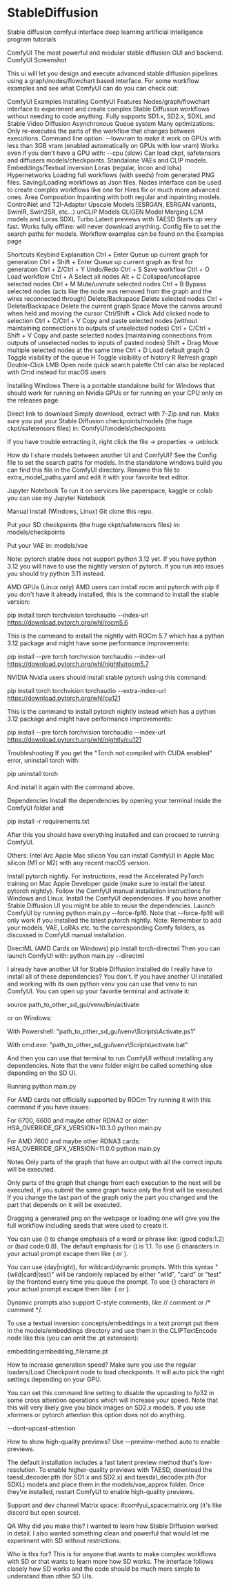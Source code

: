 # StableDiffusion
Stable diffusion comfyui interface deep learning artificial intelligence program tutorials

ComfyUI
The most powerful and modular stable diffusion GUI and backend.
ComfyUI Screenshot

This ui will let you design and execute advanced stable diffusion pipelines using a graph/nodes/flowchart based interface. For some workflow examples and see what ComfyUI can do you can check out:

ComfyUI Examples
Installing ComfyUI
Features
Nodes/graph/flowchart interface to experiment and create complex Stable Diffusion workflows without needing to code anything.
Fully supports SD1.x, SD2.x, SDXL and Stable Video Diffusion
Asynchronous Queue system
Many optimizations: Only re-executes the parts of the workflow that changes between executions.
Command line option: --lowvram to make it work on GPUs with less than 3GB vram (enabled automatically on GPUs with low vram)
Works even if you don't have a GPU with: --cpu (slow)
Can load ckpt, safetensors and diffusers models/checkpoints. Standalone VAEs and CLIP models.
Embeddings/Textual inversion
Loras (regular, locon and loha)
Hypernetworks
Loading full workflows (with seeds) from generated PNG files.
Saving/Loading workflows as Json files.
Nodes interface can be used to create complex workflows like one for Hires fix or much more advanced ones.
Area Composition
Inpainting with both regular and inpainting models.
ControlNet and T2I-Adapter
Upscale Models (ESRGAN, ESRGAN variants, SwinIR, Swin2SR, etc...)
unCLIP Models
GLIGEN
Model Merging
LCM models and Loras
SDXL Turbo
Latent previews with TAESD
Starts up very fast.
Works fully offline: will never download anything.
Config file to set the search paths for models.
Workflow examples can be found on the Examples page

Shortcuts
Keybind	Explanation
Ctrl + Enter	Queue up current graph for generation
Ctrl + Shift + Enter	Queue up current graph as first for generation
Ctrl + Z/Ctrl + Y	Undo/Redo
Ctrl + S	Save workflow
Ctrl + O	Load workflow
Ctrl + A	Select all nodes
Alt + C	Collapse/uncollapse selected nodes
Ctrl + M	Mute/unmute selected nodes
Ctrl + B	Bypass selected nodes (acts like the node was removed from the graph and the wires reconnected through)
Delete/Backspace	Delete selected nodes
Ctrl + Delete/Backspace	Delete the current graph
Space	Move the canvas around when held and moving the cursor
Ctrl/Shift + Click	Add clicked node to selection
Ctrl + C/Ctrl + V	Copy and paste selected nodes (without maintaining connections to outputs of unselected nodes)
Ctrl + C/Ctrl + Shift + V	Copy and paste selected nodes (maintaining connections from outputs of unselected nodes to inputs of pasted nodes)
Shift + Drag	Move multiple selected nodes at the same time
Ctrl + D	Load default graph
Q	Toggle visibility of the queue
H	Toggle visibility of history
R	Refresh graph
Double-Click LMB	Open node quick search palette
Ctrl can also be replaced with Cmd instead for macOS users

Installing
Windows
There is a portable standalone build for Windows that should work for running on Nvidia GPUs or for running on your CPU only on the releases page.

Direct link to download
Simply download, extract with 7-Zip and run. Make sure you put your Stable Diffusion checkpoints/models (the huge ckpt/safetensors files) in: ComfyUI\models\checkpoints

If you have trouble extracting it, right click the file -> properties -> unblock

How do I share models between another UI and ComfyUI?
See the Config file to set the search paths for models. In the standalone windows build you can find this file in the ComfyUI directory. Rename this file to extra_model_paths.yaml and edit it with your favorite text editor.

Jupyter Notebook
To run it on services like paperspace, kaggle or colab you can use my Jupyter Notebook

Manual Install (Windows, Linux)
Git clone this repo.

Put your SD checkpoints (the huge ckpt/safetensors files) in: models/checkpoints

Put your VAE in: models/vae

Note: pytorch stable does not support python 3.12 yet. If you have python 3.12 you will have to use the nightly version of pytorch. If you run into issues you should try python 3.11 instead.

AMD GPUs (Linux only)
AMD users can install rocm and pytorch with pip if you don't have it already installed, this is the command to install the stable version:

pip install torch torchvision torchaudio --index-url https://download.pytorch.org/whl/rocm5.6

This is the command to install the nightly with ROCm 5.7 which has a python 3.12 package and might have some performance improvements:

pip install --pre torch torchvision torchaudio --index-url https://download.pytorch.org/whl/nightly/rocm5.7

NVIDIA
Nvidia users should install stable pytorch using this command:

pip install torch torchvision torchaudio --extra-index-url https://download.pytorch.org/whl/cu121

This is the command to install pytorch nightly instead which has a python 3.12 package and might have performance improvements:

pip install --pre torch torchvision torchaudio --index-url https://download.pytorch.org/whl/nightly/cu121

Troubleshooting
If you get the "Torch not compiled with CUDA enabled" error, uninstall torch with:

pip uninstall torch

And install it again with the command above.

Dependencies
Install the dependencies by opening your terminal inside the ComfyUI folder and:

pip install -r requirements.txt

After this you should have everything installed and can proceed to running ComfyUI.

Others:
Intel Arc
Apple Mac silicon
You can install ComfyUI in Apple Mac silicon (M1 or M2) with any recent macOS version.

Install pytorch nightly. For instructions, read the Accelerated PyTorch training on Mac Apple Developer guide (make sure to install the latest pytorch nightly).
Follow the ComfyUI manual installation instructions for Windows and Linux.
Install the ComfyUI dependencies. If you have another Stable Diffusion UI you might be able to reuse the dependencies.
Launch ComfyUI by running python main.py --force-fp16. Note that --force-fp16 will only work if you installed the latest pytorch nightly.
Note: Remember to add your models, VAE, LoRAs etc. to the corresponding Comfy folders, as discussed in ComfyUI manual installation.

DirectML (AMD Cards on Windows)
pip install torch-directml Then you can launch ComfyUI with: python main.py --directml

I already have another UI for Stable Diffusion installed do I really have to install all of these dependencies?
You don't. If you have another UI installed and working with its own python venv you can use that venv to run ComfyUI. You can open up your favorite terminal and activate it:

source path_to_other_sd_gui/venv/bin/activate

or on Windows:

With Powershell: "path_to_other_sd_gui\venv\Scripts\Activate.ps1"

With cmd.exe: "path_to_other_sd_gui\venv\Scripts\activate.bat"

And then you can use that terminal to run ComfyUI without installing any dependencies. Note that the venv folder might be called something else depending on the SD UI.

Running
python main.py

For AMD cards not officially supported by ROCm
Try running it with this command if you have issues:

For 6700, 6600 and maybe other RDNA2 or older: HSA_OVERRIDE_GFX_VERSION=10.3.0 python main.py

For AMD 7600 and maybe other RDNA3 cards: HSA_OVERRIDE_GFX_VERSION=11.0.0 python main.py

Notes
Only parts of the graph that have an output with all the correct inputs will be executed.

Only parts of the graph that change from each execution to the next will be executed, if you submit the same graph twice only the first will be executed. If you change the last part of the graph only the part you changed and the part that depends on it will be executed.

Dragging a generated png on the webpage or loading one will give you the full workflow including seeds that were used to create it.

You can use () to change emphasis of a word or phrase like: (good code:1.2) or (bad code:0.8). The default emphasis for () is 1.1. To use () characters in your actual prompt escape them like \( or \).

You can use {day|night}, for wildcard/dynamic prompts. With this syntax "{wild|card|test}" will be randomly replaced by either "wild", "card" or "test" by the frontend every time you queue the prompt. To use {} characters in your actual prompt escape them like: \{ or \}.

Dynamic prompts also support C-style comments, like // comment or /* comment */.

To use a textual inversion concepts/embeddings in a text prompt put them in the models/embeddings directory and use them in the CLIPTextEncode node like this (you can omit the .pt extension):

embedding:embedding_filename.pt

How to increase generation speed?
Make sure you use the regular loaders/Load Checkpoint node to load checkpoints. It will auto pick the right settings depending on your GPU.

You can set this command line setting to disable the upcasting to fp32 in some cross attention operations which will increase your speed. Note that this will very likely give you black images on SD2.x models. If you use xformers or pytorch attention this option does not do anything.

--dont-upcast-attention

How to show high-quality previews?
Use --preview-method auto to enable previews.

The default installation includes a fast latent preview method that's low-resolution. To enable higher-quality previews with TAESD, download the taesd_decoder.pth (for SD1.x and SD2.x) and taesdxl_decoder.pth (for SDXL) models and place them in the models/vae_approx folder. Once they're installed, restart ComfyUI to enable high-quality previews.

Support and dev channel
Matrix space: #comfyui_space:matrix.org (it's like discord but open source).

QA
Why did you make this?
I wanted to learn how Stable Diffusion worked in detail. I also wanted something clean and powerful that would let me experiment with SD without restrictions.

Who is this for?
This is for anyone that wants to make complex workflows with SD or that wants to learn more how SD works. The interface follows closely how SD works and the code should be much more simple to understand than other SD UIs.
